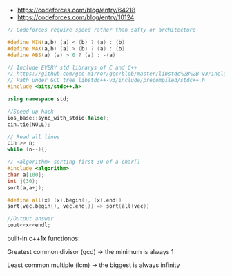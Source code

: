 + https://codeforces.com/blog/entry/64218
+ https://codeforces.com/blog/entry/10124

```cpp
// Codeforces require speed rather than safty or architecture

#define MIN(a,b) (a) < (b) ? (a) : (b)
#define MAX(a,b) (a) > (b) ? (a) : (b)
#define ABS(a) (a) > 0 ? (a) : -(a)

// Include EVERY std librarys of C and C++
// https://github.com/gcc-mirror/gcc/blob/master/libstdc%2B%2B-v3/include/precompiled/stdc%2B%2B.h
// Path under GCC tree libstdc++-v3/include/precompiled/stdc++.h
#include <bits/stdc++.h>

using namespace std;

//Speed up hack
ios_base::sync_with_stdio(false);
cin.tie(NULL);

// Read all lines
cin >> n;
while (n--){}

// <algorithm> sorting first 30 of a char[]
#include <algorithm>
char a[100];
int j(30);
sort(a,a+j);

#define all(x) (x).begin(), (x).end()
sort(vec.begin(), vec.end()) => sort(all(vec))

//Output answer
cout<<x<<endl;
```

built-in c++1x functionos:

Greatest common divisor (gcd) -> the minimum is always 1

Least common multiple   (lcm) -> the biggest is always infinity
